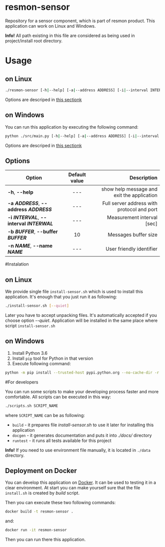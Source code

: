 # resmon-sensor
Repository for a sensor component, which is part of resmon product. 
This application can work on Linux and Windows.

**Info!** All path existing in this file are considered 
as being used in project/install root directory.

# Usage

## on Linux
```bash
./resmon-sensor [-h|--help] [-a|--address ADDRESS] [-i|--interval INTERVAL] [-b|--buffer BUFFER] [-n|--name NAME]
```
Options are descriped in [this sectionk](#options)

## on Windows
You can run this application by executing the following command:
```bash
python ./src/main.py [-h|--help] [-a|--address ADDRESS] [-i|--interval INTERVAL] [-b|--buffer BUFFER] [-n|--name NAME]
```
Options are descriped in [this sectionk](#options)

## Options
| Option                                       | Default value | Description                                       |
| ---------------------------------------------|:-------------:| -------------------------------------------------:|
| **-h**, **--help**                           | ---           | show help message and exit the application        |
| **-a _ADDRESS_**, **--address _ADDRESS_**    | ---           | Full server address with protocol and port        |
| **-i _INTERVAL_**, **--interval _INTERWAL_** | ---           | Measurement interval [sec]                        |
| **-b _BUFFER_**, **--buffer _BUFFER_**       | 10            | Messages buffer size                              |
| **-n _NAME_**, **--name _NAME_**             | ---           | User friendly identifier                          |

#Instalation

## on Linux
We provide single file `install-sensor.sh` which is used to install this application. It's enough that you just run it as following:
```bash
./install-sensor.sh [--quiet]
```
Later you have to accept unpacking files. It's automatically accepted if you choose option _--quiet_.
Application will be installed in the same place where script `install-sensor.sh`

## on Windows
1. Install Python 3.6
2. Install `pip` tool for Python in that version
3. Execute following command:
```bash
python -m pip install --trusted-host pypi.python.org --no-cache-dir -r requirements --user
```

#For developers

You can run some scripts to make your developing process faster and more comfortable.
All scripts can be executed in this way:
```bash
./scripts.sh SCRIPT_NAME
```
where `SCRIPT_NAME` can be as following:
* `build` - it prepares file _install-sensor.sh_ to use it later for installing this application
* `docgen` - it generates documentation and puts it into _./docs/_ directory
* `runtest` - it runs all tests available for this project

**Info!** If you need to use environment file manually, 
it is located in `./data` directory.

## Deployment on Docker
You can develop this application on [Docker](https://docs.docker.com). It can be used to testing it in a clear environment. 
At start you can make yourself sure that the file `install.sh` is created by _build_ script.

Then you can execute these two following commands:
```bash
docker build -t resmon-sensor .
```
and:
```bash
docker run -it resmon-sensor
```
Then you can run there this application.